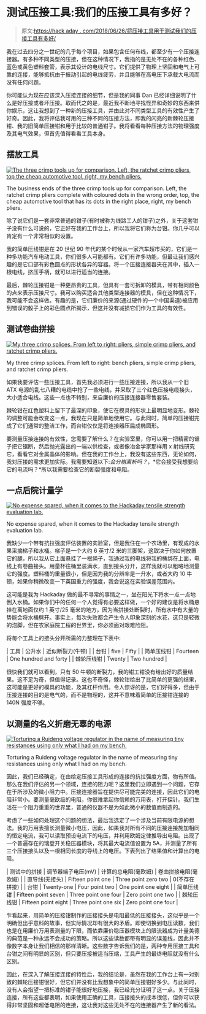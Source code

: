 # 测试压接工具:我们的压接工具有多好？

> 原文:[https://hack aday . com/2018/06/26/将压接工具用于测试我们的压接工具有多好/](https://hackaday.com/2018/06/26/putting-crimpers-to-the-test-how-good-are-our-crimp-tools/)

我在过去四分之一世纪的几乎每个项目，如果包含任何布线，都至少有一个压接连接器。有多种不同类型的压接，但在这种情况下，我指的是无处不在的各种红色、蓝色或黄色塑料套管，表示其设计的电线尺寸。它们提供了物理上坚固和电气上可靠的连接，能够抵抗由于振动引起的电线疲劳，并且能够在高电压下承载大电流而没有任何问题。

你可能认为现在应该深入压接连接的细节，但是我的同事 Dan 已经详细说明了什么是好压接或者坏压接。取而代之的是，最近我不断地寻找怪异和奇妙的东西来供你娱乐，这让我想到了一种新的压接工具，并由此对不同类型工具的有效性产生了好奇。因此，我将评估我可用的三种不同的压接方法，即我的闪亮的新棘轮压接钳、我的旧简单压接钳和用于比较的普通钳子。我将看看每种压接方法的物理强度及其电气效果，但首先值得看看工具本身。

## 摆放工具

[![The three crimp tools up for comparison. Left, the ratchet crimp pliers, top the cheap automotive tool, right, my bench pliers.](../Images/fa5d9373a6ff3e0001d9cefe9f1da84c.png)](https://hackaday.com/wp-content/uploads/2018/06/three-crimp-tools.jpg)

The business ends of the three crimp tools up for comparison. Left, the ratchet crimp pliers complete with coloured dots in the wrong order, top, the cheap automotive tool that has its dots in the right place, right, my bench pliers.

除了说它们是一套非常普通的钳子(有时被称为线路工人的钳子)之外，关于这套钳子没有什么可说的，它正好在我的工作台上，所以我将它们称为台钳。你几乎可以肯定有一个非常相似的设置。

我的简单压线钳是在 20 世纪 90 年代的某个时候从一家汽车超市买的，它们是一种多功能汽车电动工具，你们很多人可能都有。它们有许多功能，但最让我们感兴趣的是它口部有彩色圆点的形状各异的容器。将一个压接连接器夹在其中，插入一根电线，挤压手柄，就可以进行适当的连接。

最后，棘轮压接钳是一种更昂贵的工具，但具有一套可拆卸的模具，带有相同颜色的点来表示压接尺寸。我可以购买适合其他类型连接器的模具，但在这种情况下，我可能不会这样做。有趣的是，它们廉价的来源(通过硬件的一个中国渠道)被应用到错误的骰子上的彩色圆点所揭示，但这并没有减损它们作为工具的有效性。

## 测试卷曲拼接

[![My three crimp splices. From left to right: pliers, simple crimp pliers, and ratchet crimp pliers.](../Images/5f48e84c8dcbe38d57dd5520b689878d.png)](https://hackaday.com/wp-content/uploads/2018/06/three-crimp-results.jpg)

My three crimp splices. From left to right: bench pliers, simple crimp pliers, and ratchet crimp pliers.

如果我要评估一些压接工具，首先我必须进行一些压接连接，所以我从一个旧 ATX 电源的乱七八糟的电缆中抢了一些电线，并采取了三个红色压接电缆接头，大小适合电线。这些一点也不特别，来自廉价的压接连接器零售套装。

棘轮钳在红色塑料上留下了最深的印象，使它在模具的形状上最明显地变形。棘轮的调整可能会改变这一点，我现在只是简单地使用它。与此同时，简单的压接钳完成了它们通常的整洁工作，而台钳仅仅是将连接器压扁成椭圆形。

要测量压接连接的有效性，您需要了解什么？在实验室里，你可以用一把精密的锯子把它锯断，然后抛光露出的一端以供检查，或者像冶金学家那样用 x 射线研究它，看看它对金属晶体的影响。但在我的工作台上，我没有这些东西，无论如何，我对压接的需求更加实际。我需要知道以下:*会分崩离析吗？*，*它会接受我想要给它的电流吗？*所以我需要检查它的断裂强度和电阻。

## 一点后院计量学

[![No expense spared, when it comes to the Hackaday tensile strength evaluation lab.](../Images/0012c3ef22959e043904593bf4b8aa48.png)](https://hackaday.com/wp-content/uploads/2018/06/three-crimp-tools-drop-test.jpg)

No expense spared, when it comes to the Hackaday tensile strength evaluation lab.

我缺少一个带有抗拉强度评估装置的实验室，但是我住在一个农场里，有现成的水果采摘梯子和水桶。梯子是一个大约 6 英寸/2 米的三脚架，这取决于你如何放置它的腿，所以我从它上面悬挂了一根绳子，我通过我的电线将我的桶绑在上面，电线上有卷曲接头。用量杯往桶里装满水，直到接头分开，这样我就可以粗略地测量它的强度。塑料桶的重量很小，但是因为我的分辨率是一升水，或者大约 10 牛顿，如果你稍微改变一下英国重力的强度，我会说这在实验误差范围内。

这可能是我为 Hackaday 做的最不寻常的事情之一，坐在阳光下将水一点一点地倒入水桶。如果你们中的任何一个人觉得有必要这样做，一个好的建议是将水桶悬挂在离地面仅约 1 英寸/25 毫米的地方，因为当拼接处断裂时，所有水中有大量的势能会将水桶劈开。事实上，每次失败都会产生令人印象深刻的水花，这只是轻微的泡脚，但在农家庭院工程的世界里，你必须面对艰难险阻。

将每个工具上的接头分开所需的力整理在下表中:

| 工具 | 公升水 | 近似断裂力(牛顿) |
| 台钳 | five | Fifty |
| 简单压线钳 | Fourteen | One hundred and forty |
| 棘轮压线钳 | Twenty | Two hundred |

很快我们就可以看到，只有 50 牛顿的断裂力，我的钳工钳没有给出好的质量结果。这不足为奇，但值得记录。这也不奇怪，棘轮钳给出了比简单的更强的结果，这可能是更好的模具的功能，及其杠杆作用。令人惊讶的是，它们好得多，但由于压接连接的目的是电气的，而不是物理的，这并不意味着简单的压接钳连接的 140N 强度不够。

## 以测量的名义折磨无辜的电源

[![Torturing a Ruideng voltage regulator in the name of measuring tiny resistances using only what I had on my bench.](../Images/c9852fd7cf63092b0d709e01f405d228.png)](https://hackaday.com/wp-content/uploads/2018/06/three-crimp-tools-resistance-test.jpg)

Torturing a Ruideng voltage regulator in the name of measuring tiny resistances using only what I had on my bench.

因此，我们已经确定，在由给定压接工具形成的连接的抗拉强度方面，物有所值。那么在我们评估的另一个领域，连接的阻力呢？这里我们立即遇到一个问题，它存在于所涉及的微小阻力中。压接连接器旨在提供尽可能完美的连接，因此它们的电阻非常小。要测量毫欧级的电阻，你很难拿起你信赖的万用表，打开探针。我们生活在一个阻力重重的世界里，普通的仪器不是为如此微小的数值而制造的。

考虑了一些如何处理这个问题的想法，最后我选定了一个涉及当前有限电源的想法。我的万用表擅长测量微小电压，因此，如果我对所有不同的压接连接施加相同的恒定电流，我可以读取预设电流下的电压，并利用欧姆定律推导出电阻。出现了一个普遍存在的瑞登开关稳压器模块，将其最大电流值设置为 5A，并测量了所有三个压接接头以及一根相同长度的导线上的电压。下表列出了结果值和计算出的电阻。

| 测试中的拼接 | 调节器端子电压(mV) | 计算的总电阻(毫欧姆) | 卷曲拼接电阻(毫欧姆) |
| 直导线(无接头) | Fifteen point one | Three point zero two | 0(不存在拼接) |
| 台钳 | Twenty-one | Four point two | One point one eight |
| 简单压线钳 | Fifteen point seven | Three point one four | Zero point one two |
| 棘轮压线钳 | Fifteen point eight | Three point one six | Zero point one four |

乍看起来，用简单的压接钳制作的压接接头是电阻最低的压接接头，这似乎是一个明确但出乎意料的故事，但实际情况却有很大的矛盾。即使切换到电压读数，我们也是在用廉价万用表测量的下限，而依靠廉价稳压器模块上的限流器成为计量美德的典范是一种永远不会成功的策略。所以这些读数都带有明显的误差线，因此并不像数字本身让我们相信的那样清晰。这些数字告诉我们的是，两种专用压接工具和台钳之间有明显的区别，但只要压接被适当压缩，工具产生的最终电阻就没有什么区别。

因此，在深入了解压接连接的特性后，我的结论是，虽然在我的工作台上有一对别致的棘轮压接钳很好，但它们并没有比我想象中的简单压接钳好多少。与此同时，没有人会指望一把标准的钳子能很好地压接，我已经充分证明了这一点。关于压接连接，所有这些都表明，如果使用正确的工具，压接接头的成本很低，但你可以获得非常坚固和超低电阻的连接，这让我对这些无处不在的连接器产生了新的看法。